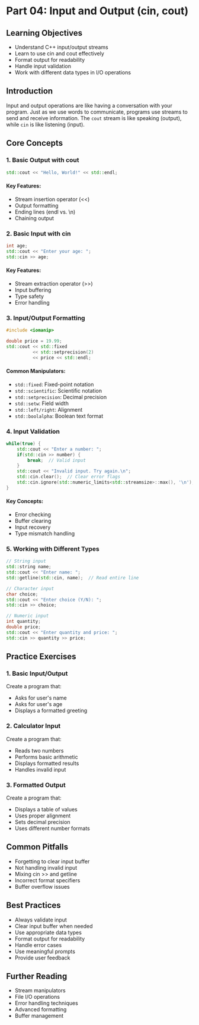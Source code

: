 # Part 04: Input and Output (cin, cout)

## Learning Objectives
- Understand C++ input/output streams
- Learn to use cin and cout effectively
- Format output for readability
- Handle input validation
- Work with different data types in I/O operations

## Introduction
Input and output operations are like having a conversation with your program. Just as we use words to communicate, programs use streams to send and receive information. The `cout` stream is like speaking (output), while `cin` is like listening (input).

## Core Concepts

### 1. Basic Output with cout
```cpp
std::cout << "Hello, World!" << std::endl;
```

#### Key Features:
- Stream insertion operator (<<)
- Output formatting
- Ending lines (endl vs. \n)
- Chaining output

### 2. Basic Input with cin
```cpp
int age;
std::cout << "Enter your age: ";
std::cin >> age;
```

#### Key Features:
- Stream extraction operator (>>)
- Input buffering
- Type safety
- Error handling

### 3. Input/Output Formatting
```cpp
#include <iomanip>

double price = 19.99;
std::cout << std::fixed 
          << std::setprecision(2)
          << price << std::endl;
```

#### Common Manipulators:
- `std::fixed`: Fixed-point notation
- `std::scientific`: Scientific notation
- `std::setprecision`: Decimal precision
- `std::setw`: Field width
- `std::left/right`: Alignment
- `std::boolalpha`: Boolean text format

### 4. Input Validation
```cpp
while(true) {
    std::cout << "Enter a number: ";
    if(std::cin >> number) {
        break;  // Valid input
    }
    std::cout << "Invalid input. Try again.\n";
    std::cin.clear();  // Clear error flags
    std::cin.ignore(std::numeric_limits<std::streamsize>::max(), '\n');
}
```

#### Key Concepts:
- Error checking
- Buffer clearing
- Input recovery
- Type mismatch handling

### 5. Working with Different Types
```cpp
// String input
std::string name;
std::cout << "Enter name: ";
std::getline(std::cin, name);  // Read entire line

// Character input
char choice;
std::cout << "Enter choice (Y/N): ";
std::cin >> choice;

// Numeric input
int quantity;
double price;
std::cout << "Enter quantity and price: ";
std::cin >> quantity >> price;
```

## Practice Exercises

### 1. Basic Input/Output
Create a program that:
- Asks for user's name
- Asks for user's age
- Displays a formatted greeting

### 2. Calculator Input
Create a program that:
- Reads two numbers
- Performs basic arithmetic
- Displays formatted results
- Handles invalid input

### 3. Formatted Output
Create a program that:
- Displays a table of values
- Uses proper alignment
- Sets decimal precision
- Uses different number formats

## Common Pitfalls
- Forgetting to clear input buffer
- Not handling invalid input
- Mixing cin >> and getline
- Incorrect format specifiers
- Buffer overflow issues

## Best Practices
- Always validate input
- Clear input buffer when needed
- Use appropriate data types
- Format output for readability
- Handle error cases
- Use meaningful prompts
- Provide user feedback

## Further Reading
- Stream manipulators
- File I/O operations
- Error handling techniques
- Advanced formatting
- Buffer management
